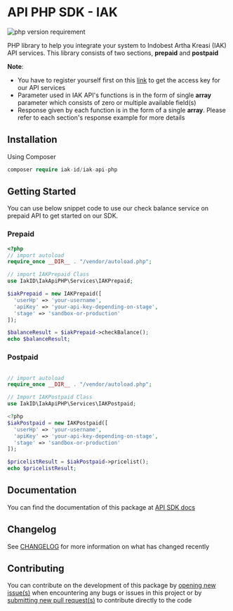 # API PHP SDK - IAK
![php version requirement](https://img.shields.io/badge/php%20version-%3E=%205.6-red)

PHP library to help you integrate your system to Indobest Artha Kreasi (IAK) API services. This library consists of two sections, **prepaid** and **postpaid**

**Note**: 
- You have to register yourself first on this [link](https://iak.id) to get the access key for our API services
- Parameter used in IAK API's functions is in the form of single **array** parameter which consists of zero or multiple available field(s)
- Response given by each function is in the form of a single **array**. Please refer to each section's response example for more details

## Installation
Using Composer

```php
composer require iak-id/iak-api-php
```

## Getting Started
You can use below snippet code to use our check balance service on prepaid API to get started on our SDK.

### Prepaid

```php
<?php
// import autoload
require_once __DIR__ . "/vendor/autoload.php";

// import IAKPrepaid Class
use IakID\IakApiPHP\Services\IAKPrepaid;

$iakPrepaid = new IAKPrepaid([
  'userHp' => 'your-username',
  'apiKey' => 'your-api-key-depending-on-stage',
  'stage' => 'sandbox-or-production'
]);

$balanceResult = $iakPrepaid->checkBalance();
echo $balanceResult;
```

### Postpaid
```php

// import autoload
require_once __DIR__ . "/vendor/autoload.php";

// Import IAKPostpaid Class
use IakID\IakApiPHP\Services\IAKPostpaid;

<?php
$iakPostpaid = new IAKPostpaid([
  'userHp' => 'your-username',
  'apiKey' => 'your-api-key-depending-on-stage',
  'stage' => 'sandbox-or-production'
]);

$pricelistResult = $iakPostpaid->pricelist();
echo $pricelistResult;

```

## Documentation
You can find the documentation of this package at [API SDK docs](https://api.iak.id/docs/sdk/docs/php/introduction.md)


## Changelog
See [CHANGELOG](https://api.iak.id/docs/sdk/docs/php/changelog.md) for more information on what has changed recently


## Contributing
You can contribute on the development of this package by [opening new issue(s)](https://github.com/iak-id/iak-api-php/issues) when encountering any bugs or issues in this project or by [submitting new pull request(s)](https://github.com/iak-id/iak-api-php/pulls) to contribute directly to the code
